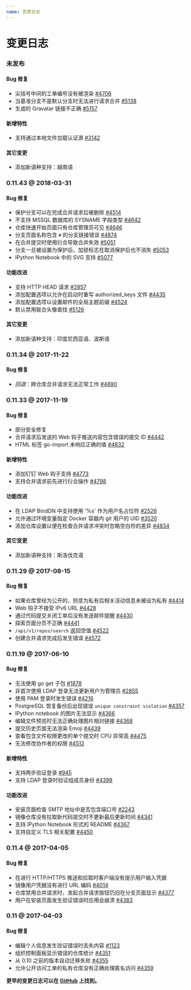 ```yaml
---
name: 变更日志
---
```


# 变更日志

### 未发布

#### Bug 修复

- 尖括号中间的工单编号没有被渲染 [#4706](https://github.com/gogits/gogs/issues/4706)
- 当基准分支不是默认分支时无法进行请求合并 [#5138](https://github.com/gogits/gogs/issues/5138)
- 生成的 Gravatar 链接不正确 [#5157](https://github.com/gogits/gogs/issues/5157)

#### 新增特性

- 支持通过本地文件加载认证源 [#3142](https://github.com/gogits/gogs/issues/3142)

#### 其它变更

- 添加新语种支持：越南语

### 0.11.43 @ 2018-03-31

#### Bug 修复

- 保护分支可以在完成合并请求后被删除 [#4514](https://github.com/gogits/gogs/issues/4514)
- 不支持 MSSQL 数据库的 SYSNAME 字段类型 [#4642](https://github.com/gogits/gogs/issues/4642)
- 仓库快速开始页面只有仓库管理员可见 [#4646](https://github.com/gogits/gogs/issues/4646)
- 分支页面名称包含 `#` 的分支链接错误 [#4874](https://github.com/gogits/gogs/issues/4874)
- 在合并提交时使用衍合导致合并失效 [#5051](https://github.com/gogits/gogs/issues/5051)
- 分支一旦被设置为保护后，加锁标志在取消保护后也不消失 [#5053](https://github.com/gogits/gogs/issues/5053)
- IPython Notebook 中的 SVG 支持 [#5077](https://github.com/gogits/gogs/issues/5077)

#### 功能改进

- 支持 HTTP HEAD 请求 [#2857](https://github.com/gogits/gogs/issues/2857)
- 添加配置选项以允许在启动时重写 authorized_keys 文件 [#4435](https://github.com/gogits/gogs/issues/4435)
- 添加配置选项以设置邮件的全局主题前缀 [#4524](https://github.com/gogits/gogs/issues/4524)
- 默认禁用联合头像查找 [#5126](https://github.com/gogits/gogs/pull/5126)

#### 其它变更

- 添加新语种支持：印度尼西亚语、波斯语

### 0.11.34 @ 2017-11-22

#### Bug 修复

- *回退*：跨仓库合并请求无法正常工作 [#4890](https://github.com/gogits/gogs/issues/4890)

### 0.11.33 @ 2017-11-19

#### Bug 修复

- 部分安全修复
- 合并请求后发送的 Web 钩子推送内容包含错误的提交 ID [#4442](https://github.com/gogits/gogs/issues/4442)
- HTML 标签 go-import 未响应正确的值 [#4832](https://github.com/gogits/gogs/issues/4832)

#### 新增特性

- 添加钉钉 Web 钩子支持 [#4773](https://github.com/gogits/gogs/pull/4773)
- 支持合并请求前先进行衍合操作 [#4798](https://github.com/gogits/gogs/issues/4798)

#### 功能改进

- 在 LDAP BindDN 中支持使用 '%s' 作为用户名占位符 [#2526](https://github.com/gogits/gogs/issues/2526)
- 允许通过环境变量指定 Docker 容器内 git 用户的 UID [#3520](https://github.com/gogits/gogs/issues/3520)
- 添加仓库设置以便在检查合并请求冲突时忽略空白符的差异 [#4834](https://github.com/gogits/gogs/issues/4834)

#### 其它变更

- 添加新语种支持：斯洛伐克语

### 0.11.29 @ 2017-08-15

#### Bug 修复

- 如果仓库曾经为公开的，则变为私有后相关活动信息未被设为私有 [#4414](https://github.com/gogits/gogs/issues/4414)
- Web 钩子不接受 IPv6 URL [#4428](https://github.com/gogits/gogs/issues/4428)
- 通过代码提交关闭工单后没有发送邮件提醒 [#4430](https://github.com/gogits/gogs/issues/4430)
- 探索页面分页不正确 [#4441](https://github.com/gogits/gogs/issues/4441)
- `/api/v1/repos/search` 返回空值 [#4522](https://github.com/gogits/gogs/issues/4522)
- 创建合并请求完成后发生错误 [#4572](https://github.com/gogits/gogs/issues/4572)

### 0.11.19 @ 2017-06-10

#### Bug 修复

- 无法使用 go get 子包 [#1878](https://github.com/gogits/gogs/issues/1878)
- 非首次使用 LDAP 登录无法更新用户为管理员 [#2855](https://github.com/gogits/gogs/issues/2855)
- 使用 PAM 登录时发生错误 [#4216](https://github.com/gogits/gogs/issues/4216)
- PostgreSQL 恢复备份后出现错误 `unique constraint violation` [#4357](https://github.com/gogits/gogs/issues/4357)
- IPython notebook 的图片无法显示 [#4366](https://github.com/gogits/gogs/issues/4366)
- 编辑文件预览时无法正确处理图片相对链接 [#4368](https://github.com/gogits/gogs/issues/4368)
- 提交历史页面无法渲染 Emoji [#4439](https://github.com/gogits/gogs/issues/4439)
- 查看包含文件权限更改的单个提交时 CPU 异常高 [#4475](https://github.com/gogits/gogs/issues/4475)
- 无法修改协作者的权限 [#4512](https://github.com/gogits/gogs/issues/4512)

#### 新增特性

- 支持两步验证登录 [#945](https://github.com/gogits/gogs/issues/945)
- 支持 LDAP 登录时验证组成员身份 [#4398](https://github.com/gogits/gogs/pull/4398)

#### 功能改进

- 安装页面检查 SMTP 地址中是否包含端口号 [#2243](https://github.com/gogits/gogs/issues/2243)
- 镜像仓库没有拉取新代码提交时不更新最后更新时间 [#4341](https://github.com/gogits/gogs/issues/4341)
- 支持 IPython Notebook 形式的 README [#4367](https://github.com/gogits/gogs/issues/4367)
- 支持自定义 TLS 相关配置 [#4450](https://github.com/gogits/gogs/issues/4450)

### 0.11.4 @ 2017-04-05

#### Bug 修复

- 在进行 HTTP/HTTPS 推送和拉取时客户端没有提示用户输入凭据
- 镜像用户凭据没有进行 URL 编码 [#4014](https://github.com/gogits/gogs/issues/4014)
- 仓库禁用合并请求时，发起合并请求按钮仍旧在分支页面显示 [#4377](https://github.com/gogits/gogs/issues/4377)
- 用户在安装页面发生验证错误时应用会崩溃 [#4383](https://github.com/gogits/gogs/issues/4383) 

### 0.11 @ 2017-04-03

#### Bug 修复

- 编辑个人信息发生验证错误时丢失内容 [#1123](https://github.com/gogits/gogs/issues/1123)
- 组织控制面板显示错误的仓库统计 [#4351](https://github.com/gogits/gogs/issues/4351)
- 从 0.10 之前的版本自动迁移失败 [#4355](https://github.com/gogits/gogs/issues/4355)
- 允许公开访问工单的私有仓库没有正确处理匿名访问 [#4359](https://github.com/gogits/gogs/issues/4359)

**更早的变更日志可以在 [GitHub](https://github.com/gogits/gogs/releases?after=v0.11) 上找到。**
